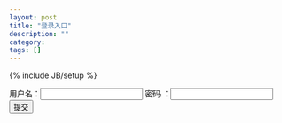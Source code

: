 ```yaml
---
layout: post
title: "登录入口"
description: ""
category: 
tags: []
---
```

{% include JB/setup %}
<script type="text/javascript" src="http://qzonestyle.gtimg.cn/qzone/openapi/qc_loader.js" data-appid="101011181" data-redirecturi="http://xbantcl.github.io/2013/12/25/merry-christmas.html" charset="utf-8"></script>
<div>
    <label>用户名：</label><input type="text" name="username"/>
    <label>密码&nbsp;：</label><input type="password" name="password"/>
    <input type="button" value="提交" />
</div>
<span id="qqLoginBtn"></span>
<script type="text/javascript">
    QC.Login({
        btnId:"qqLoginBtn"    //插入按钮的节点id
    });
</script>
